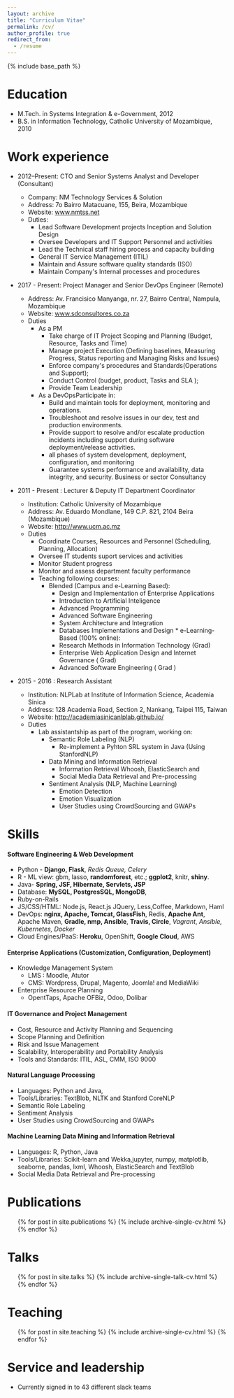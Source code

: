 ```yaml
---
layout: archive
title: "Curriculum Vitae"
permalink: /cv/
author_profile: true
redirect_from:
  - /resume
---
```


{% include base_path %}

Education
======
* M.Tech. in  Systems Integration & e-Government, 2012
* B.S. in Information Technology, Catholic University of Mozambique, 2010



Work experience
======
 * 2012–Present: CTO and Senior Systems Analyst and Developer (Consultant)
   * Company: NM Technology Services & Solution
   * Address:  7o Bairro Matacuane, 155, Beira, Mozambique
   * Website: www.nmtss.net
   * Duties: 
	    * Lead Software Development projects Inception and Solution Design
	    * Oversee Developers and IT Support Personnel and activities
	    * Lead the Technical staff hiring process and capacity building
	    * General IT Service Management (ITIL)
	    * Maintain and Assure software quality standards (ISO)
	    * Maintain Company's Internal processes and procedures


 * 2017 - Present: Project Manager and Senior DevOps Engineer (Remote)
   * Address:  Av. Francisico Manyanga, nr. 27, Bairro Central, Nampula, Mozambique
    * Website:  www.sdconsultores.co.za
   * Duties
	    * As a PM
	      * Take charge of IT Project Scoping and Planning (Budget, Resource, Tasks and Time)
	      * Manage project Execution (Defining baselines, Measuring Progress, Status reporting and
	Managing Risks and Issues)
	      * Enforce company's procedures and Standards(Operations and Support);
	      * Conduct Control (budget, product, Tasks and SLA );
	      * Provide Team Leadership
	 * As a DevOpsParticipate in:
	      * Build and maintain tools for deployment, monitoring and operations.
	      * Troubleshoot and resolve issues in our dev, test and production environments.
	      * Provide support to resolve and/or escalate production incidents including support during
	software deployment/release activities.
	      * all phases of system development, deployment, configuration, and monitoring
	      * Guarantee systems performance and availability, data integrity, and security.
	Business or sector Consultancy

 * 2011 - Present : Lecturer & Deputy IT Department Coordinator
   * Institution: Catholic University of Mozambique
    * Address: Av. Eduardo Mondlane, 149 C.P. 821, 2104 Beira (Mozambique)
    * Website: http://www.ucm.ac.mz
    * Duties
	   * Coordinate Courses, Resources and Personnel (Scheduling, Planning, Allocation)
	   * Oversee IT students suport services and activities
	   * Monitor Student progress
	   * Monitor and assess department faculty performance
	   * Teaching following courses:
			* Blended (Campus and e-Learning Based):
				* Design and Implementation of Enterprise Applications
				* Introduction to Artificial Inteligence
				* Advanced Programming
				* Advanced Software Engineering
				* System Architecture and Integration
				* Databases Implementations and Design
			 * e-Learning-Based (100% online):
				* Research Methods in Information Technology (Grad)
				* Enterprise Web Application Design and Internet Governance ( Grad)
				* Advanced Software Engineering ( Grad )
         
 * 2015 - 2016 : Research Assistant 
   * Institution:  NLPLab at Institute of Information Science, Academia Sinica
   * Address: 128 Academia Road, Section 2, Nankang, Taipei 115, Taiwan
   * Website: http://academiasinicanlplab.github.io/
   * Duties
	   * Lab assistantship as part of the program, working on:
	      * Semantic Role Labeling (NLP)
	        * Re-implement a Pyhton SRL system in Java (Using StanfordNLP)    
	      * Data Mining and Information Retrieval
	        *  Information Retrieval Whoosh, ElasticSearch and
	        *  Social Media Data Retrieval and Pre-processing
	      * Sentiment Analysis (NLP, Machine Learning)
	        * Emotion Detection
	        * Emotion Visualization 
	        * User Studies using CrowdSourcing and GWAPs



Skills
======
#### Software Engineering & Web Development
  * Python - **Django, Flask**, *Redis Queue, Celery*
  * R - ML view: gbm, lasso, **randomforest**, etc.; **ggplot2**, knitr, **shiny**. 
  * Java- **Spring, JSF, Hibernate, Servlets, JSP**
  * Database: **MySQL, PostgresSQL, MongoDB**, 
  * Ruby-on-Rails
  * JS/CSS/HTML: Node.js, React.js JQuery, Less,Coffee, Markdown, Haml  
  * DevOps: **nginx, Apache, Tomcat, GlassFish**, Redis, **Apache Ant**, Apache Maven, **Gradle, nmp, Ansible**, **Travis, Circle**, *Vagrant*, *Ansible, Kubernetes, Docker*
   *  Cloud Engines/PaaS: **Heroku**, OpenShift, **Google Cloud**, AWS 
#### Enterprise Applications (Customization, Configuration, Deployment)
  * Knowledge Management System
    * LMS : Moodle, Atutor
    * CMS: Wordpress, Drupal, Magento, Joomla! and MediaWiki
  * Enterprise Resource Planning
    *  OpentTaps, Apache OFBiz, Odoo, Dolibar

#### IT Governance and Project Management
  * Cost, Resource and Activity Planning and Sequencing
  * Scope Planning and Definition
  * Risk and Issue Management
  * Scalability, Interoperability and Portability Analysis
  * Tools and Standards: ITIL, ASL, CMM, ISO 9000
#### Natural Language Processing 
  * Languages: Python and Java, 
  * Tools/Libraries:   TextBlob, NLTK and Stanford CoreNLP
  * Semantic Role Labeling 
  * Sentiment Analysis
  * User Studies using CrowdSourcing and GWAPs   
#### Machine Learning Data Mining and Information Retrieval 
*  Languages: R, Python, Java
* Tools/Libraries:  Scikit-learn and Wekka,jupyter, numpy, matplotlib, seaborne, pandas, lxml, Whoosh, ElasticSearch and TextBlob
*  Social Media Data Retrieval and Pre-processing

 
Publications
======
  <ul>{% for post in site.publications %}
    {% include archive-single-cv.html %}
  {% endfor %}</ul>
  
Talks
======
  <ul>{% for post in site.talks %}
    {% include archive-single-talk-cv.html %}
  {% endfor %}</ul>
  
Teaching
======
  <ul>{% for post in site.teaching %}
    {% include archive-single-cv.html %}
  {% endfor %}</ul>
  
Service and leadership
======
* Currently signed in to 43 different slack teams
